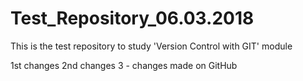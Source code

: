 ﻿# Test_Repository_06.03.2018
This is the test repository to study 'Version Control with GIT' module

1st changes
2nd changes
3 - changes made on GitHub
